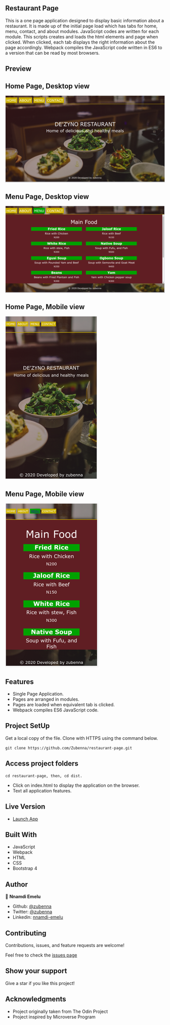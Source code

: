 ## Restaurant Page

This is a one page application designed to display basic information about a restaurant. It is made up of the initial page load which has tabs for home, menu, contact, and about modules. JavaScript codes are written for each module. This scripts creates and loads the html elements and page when clicked. When clicked, each tab displays the right information about the page accordingly. Webpack compiles the JavaScript code written in ES6 to a version that can be read by most browsers.

## Preview

## Home Page, Desktop view
![image](images/Home-desktop.png)

## Menu Page, Desktop view
![image](images/menu-desktop.png)

## Home Page, Mobile view
![image](images/Home-mobile.png)

## Menu Page, Mobile view
![image](images/menu-mobile.png)

## Features 

- Single Page Application.
- Pages are arranged in modules. 
- Pages are loaded when equivalent tab is clicked.
- Webpack compiles ES6 JavaScript code.

## Project SetUp

Get a local copy of the file. Clone with HTTPS using the command below.

```
git clone https://github.com/Zubenna/restaurant-page.git
```
## Access project folders 
```
cd restaurant-page, then, cd dist.
```
- Click on index.html to display the application on the browser.
- Text all application features.

## Live Version
- [Launch App](https://zubenna.github.io/restaurant-page/)

## Built With
- JavaScript
- Webpack
- HTML
- CSS
- Bootstrap 4


## Author

👤 **Nnamdi Emelu**
- Github: [@zubenna](https://github.com/zubenna)
- Twitter: [@zubenna](https://twitter.com/zubenna)
- Linkedin: [nnamdi-emelu](https://www.linkedin.com/in/nnamdi-emelu/)

##  Contributing

Contributions, issues, and feature requests are welcome!

Feel free to check the [issues page](https://github.com/Zubenna/restaurant-page/issues)

## Show your support

Give a star if you like this project!

## Acknowledgments
- Project originally taken from The Odin Project
- Project inspired by Microverse Program